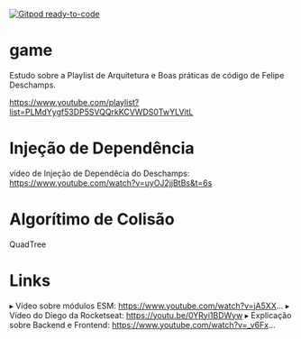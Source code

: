 [![Gitpod ready-to-code](https://img.shields.io/badge/Gitpod-ready--to--code-blue?logo=gitpod)](https://gitpod.io/#https://github.com/alemoreira/game)

# game

Estudo sobre a Playlist de Arquitetura e Boas práticas de código
de Felipe Deschamps.

https://www.youtube.com/playlist?list=PLMdYygf53DP5SVQQrkKCVWDS0TwYLVitL

# Injeção de Dependência

vídeo de Injeção de Dependêcia do Deschamps: https://www.youtube.com/watch?v=uyOJ2jjBtBs&t=6s

# Algorítimo de Colisão

QuadTree

# Links

▸ Vídeo sobre módulos ESM: https://www.youtube.com/watch?v=jA5XX...
▸ Vídeo do Diego da Rocketseat: https://youtu.be/0YRyi1BDWyw
▸ Explicação sobre Backend e Frontend: https://www.youtube.com/watch?v=_v6Fx...
